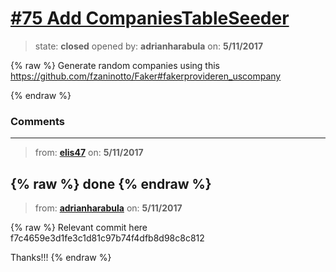 # [\#75 Add CompaniesTableSeeder](https://github.com/adrianharabula/condr/issues/75)

> state: **closed** opened by: **adrianharabula** on: **5/11/2017**

{% raw %}
Generate random companies using this https://github.com/fzaninotto/Faker#fakerprovideren_uscompany



{% endraw %}


### Comments

---
> from: [**elis47**](https://github.com/adrianharabula/condr/issues/75#issuecomment-300922202) on: **5/11/2017**

{% raw %}
done
{% endraw %}
---
> from: [**adrianharabula**](https://github.com/adrianharabula/condr/issues/75#issuecomment-300924468) on: **5/11/2017**

{% raw %}
Relevant commit here f7c4659e3d1fe3c1d81c97b74f4dfb8d98c8c812

Thanks!!!
{% endraw %}
